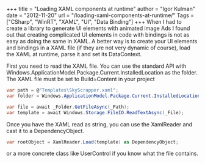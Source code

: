 +++
title = "Loading XAML components at runtime"
author = "Igor Kulman"
date = "2012-11-20"
url = "/loading-xaml-components-at-runtime/"
Tags = ["CSharp", "WinRT", "XAML", "UI", "Data Binding"]
+++
When I had to create a library to generate UI elements with animated image Ads I found out that creating complicated UI elements in code with bindings is not as easy as doing the same in XAML. A better way is to create your UI elements and bindings in a XAML file (if they are not very dynamic of course), load the XAML at runtime, parse it and set its DataContext.

First you need to read the XAML file. You can use the standard API with Windows.ApplicationModel.Package.Current.InstalledLocation as the folder. The XAML file must be set to Build=Content in your project

```csharp
var path = @"Templates\SkyScrapper.xaml";
var folder = Windows.ApplicationModel.Package.Current.InstalledLocation;

var file = await _Folder.GetFileAsync(_Path);
var template = await Windows.Storage.FileIO.ReadTextAsync(_File);
```

<!--more-->

Once you have the XAML read as string, you can use the XamlReader and cast it to a DependencyObject.

```csharp
var rootObject = XamlReader.Load(template) as DependencyObject;
```

or a more concrete class like UserControl if you know what the file contains.
